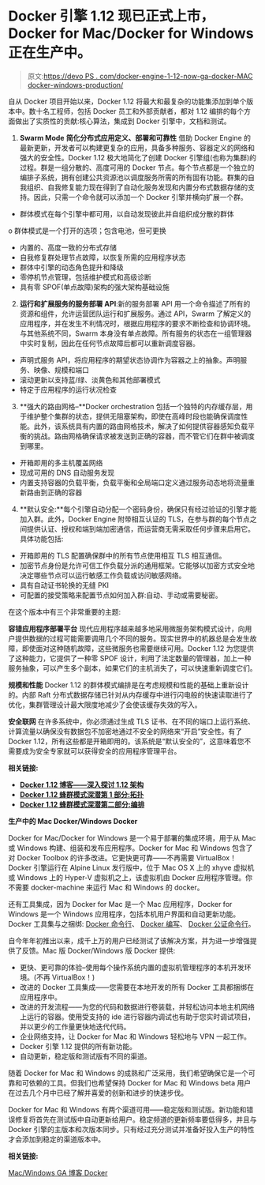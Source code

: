 # Docker 引擎 1.12 现已正式上市，Docker for Mac/Docker for Windows 正在生产中。

> 原文:[https://devo PS . com/docker-engine-1-12-now-ga-docker-MAC docker-windows-production/](https://devops.com/docker-engine-1-12-now-ga-docker-macdocker-windows-production/)

自从 Docker 项目开始以来，Docker 1.12 将最大和最复杂的功能集添加到单个版本中。数十名工程师，包括 Docker 员工和外部贡献者，都对 1.12 编排的每个方面做出了实质性的贡献:核心算法，集成到 Docker 引擎中，文档和测试。

1.  **Swarm Mode** **简化分布式应用定义、部署和可靠性** 借助 Docker Engine 的最新更新，开发者可以构建更复杂的应用，具备多种服务、容器定义的网络和强大的安全性。Docker 1.12 极大地简化了创建 Docker 引擎组(也称为集群)的过程。群是一组分散的、高度可用的 Docker 节点。每个节点都是一个独立的编排子系统，拥有创建公共资源池以调度服务所需的所有固有功能。群集的自我组织、自我修复能力现在得到了自动化服务发现和内置分布式数据存储的支持。因此，只需一个命令就可以添加一个 Docker 引擎并横向扩展一个群。

*   群体模式在每个引擎中都可用，以自动发现彼此并自组织成分散的群体

o 群体模式是一个打开的选项；包含电池，但可更换

*   内置的、高度一致的分布式存储
*   自我修复群处理节点故障，以恢复所需的应用程序状态
*   群体中引擎的动态角色提升和降级
*   零停机节点管理，包括维护模式和高级诊断
*   具有零 SPOF(单点故障)架构的强大架构基础设施

2.  **运行和扩展服务的服务部署 API**:新的服务部署 API 用一个命令描述了所有的资源和组件，允许运营团队运行和扩展服务。通过 API，Swarm 了解定义的应用程序，并在发生不利情况时，根据应用程序的要求不断检查和协调环境。与其他系统不同，Swarm 本身没有单点故障。所有服务的状态在一组管理器中实时复制，因此在任何节点故障后都可以重新调度容器。

*   声明式服务 API，将应用程序的期望状态协调作为容器之上的抽象。声明服务、映像、规模和端口
*   滚动更新以支持蓝/绿、淡黄色和其他部署模式
*   特定于应用程序的运行状况检查

3.  **强大的路由网格–**Docker orchestration 包括一个独特的内存缓存层，用于维护整个集群的状态，提供无阻塞架构，即使在高峰时段也能确保调度性能。此外，该系统具有内置的路由网格技术，解决了如何提供容器感知负载平衡的挑战。路由网格确保请求被发送到正确的容器，而不管它们在群中被调度到哪里。

*   开箱即用的多主机覆盖网络
*   现成可用的 DNS 自动服务发现
*   内置支持容器的负载平衡，负载平衡和全局端口定义通过服务动态地将流量重新路由到正确的容器

4.  **默认安全:**每个引擎自动分配一个密码身份，确保只有经过验证的引擎才能加入群。此外，Docker Engine 附带相互认证的 TLS，在参与群的每个节点之间提供认证、授权和端到端加密通信，而运营商无需采取任何步骤来启用它。具体功能包括:

*   开箱即用的 TLS 配置确保群中的所有节点使用相互 TLS 相互通信。
*   加密节点身份是允许可信工作负载分派的通用框架。它能够以加密方式安全地决定哪些节点可以运行敏感工作负载或访问敏感网络。
*   具有自动证书轮换的无缝 PKI
*   可配置的接受策略来配置节点如何加入群:自动、手动或需要秘密。

在这个版本中有三个非常重要的主题:

**容错应用程序部署平台** 现代应用程序越来越多地采用微服务架构模式设计，向用户提供数据的过程可能需要调用几个不同的服务。现实世界中的机器总是会发生故障，即使面对这种随机故障，这些微服务也需要继续可用。Docker 1.12 为您提供了这种能力，它提供了一种零 SPOF 设计，利用了法定数量的管理器，加上一种服务抽象，可以产生多个副本，如果它们的主机消失了，可以快速重新调度它们。

**规模和性能** Docker 1.12 的群体模式编排是在考虑规模和性能的基础上重新设计的。内部 Raft 分布式数据存储已针对从内存缓存中进行闪电般的快速读取进行了优化，集群管理设计最大限度地减少了会使该缓存失效的写入。

**安全联网** 在许多系统中，你必须通过生成 TLS 证书、在不同的端口上运行系统、计算流量以确保没有数据包不加密地通过不安全的网络来“开启”安全性。有了 Docker 1.12，所有这些都是开箱即用的。该系统是“默认安全的”，这意味着您不需要成为安全专家就可以获得安全的应用程序管理平台。

**相关链接:**

*   [**Docker 1.12 博客——深入探讨 1.12 架构**](https://blog.docker.com/2016/07/docker-built-in-orchestration-ready-for-production-docker-1-12-goes-ga/)
*   [**Docker 1.12 蜂群模式深潜第 1 部分:拓扑**](https://www.youtube.com/watch?v=dooPhkXT9yI)
*   [**Docker 1.12 蜂群模式深潜第二部分:编排**](https://www.youtube.com/watch?v=_F6PSP-qhdA)

**生产中的 Mac Docker/Windows Docker**

Docker for Mac/Docker for Windows 是一个易于部署的集成环境，用于从 Mac 或 Windows 构建、组装和发布应用程序。Docker for Mac 和 Windows 包含了对 Docker Toolbox 的许多改进。它更快更可靠——不再需要 VirtualBox！Docker 引擎运行在 Alpine Linux 发行版中，位于 Mac OS X 上的 xhyve 虚拟机或 Windows 上的 Hyper-V 虚拟机之上，该虚拟机由 Docker 应用程序管理。你不需要 docker-machine 来运行 Mac 和 Windows 的 docker。

还有工具集成，因为 Docker for Mac 是一个 Mac 应用程序，Docker for Windows 是一个 Windows 应用程序，包括本机用户界面和自动更新功能。Docker 工具集与之捆绑: [Docker 命令行](https://docs.docker.com/engine/reference/commandline/cli/)、 [Docker 编写](https://docs.docker.com/compose/reference/overview/)、 [Docker 公证命令行](https://docs.docker.com/notary/getting_started/)。

自今年年初推出以来，成千上万的用户已经测试了该解决方案，并为进一步增强提供了反馈。Mac 版 Docker/Windows 版 Docker 提供:

*   更快、更可靠的体验–使用每个操作系统内置的虚拟机管理程序的本机开发环境。(不再 VirtualBox！)
*   改进的 Docker 工具集成——您需要在本地开发的所有 Docker 工具都捆绑在应用程序中。
*   改进的开发流程——为您的代码和数据进行卷装载，并轻松访问本地主机网络上运行的容器。使用受支持的 ide 进行容器内调试也有助于您实时调试项目，并以更少的工作量更快地迭代代码。
*   企业网络支持，让 Docker for Mac 和 Windows 轻松地与 VPN 一起工作。
*   Docker 引擎 1.12 提供的所有新功能。
*   自动更新，稳定版和测试版有不同的渠道。

随着 Docker for Mac 和 Windows 的成熟和广泛采用，我们希望确保它是一个可靠和可依赖的工具。但我们也希望保持 Docker for Mac 和 Windows beta 用户在过去几个月中已经了解并喜爱的创新和进步的快速步伐。

Docker for Mac 和 Windows 有两个渠道可用——稳定版和测试版。新功能和错误修复将首先在测试版中自动更新给用户。稳定频道的更新频率要低得多，并且与 Docker 引擎的主版本和次版本同步。只有经过充分测试并准备好投入生产的特性才会添加到稳定的渠道版本中。

**相关链接:**

[Mac/Windows GA 博客 Docker](https://blog.docker.com/2016/07/docker-for-mac-and-windows-production-ready/)